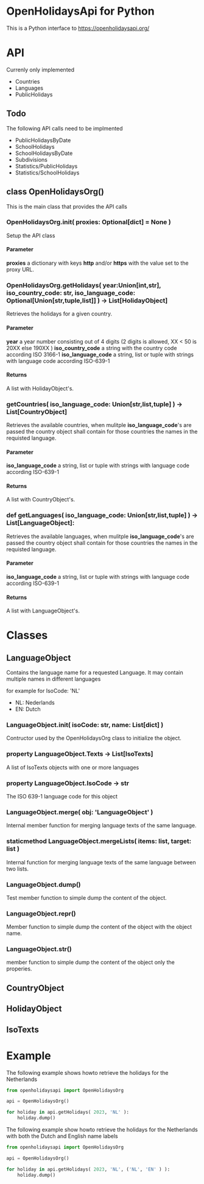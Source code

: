 # OpenHolidaysApi for Python 
This is a Python interface to https://openholidaysapi.org/ 

# API
Currenly only implemented 
* Countries
* Languages
* PublicHolidays

## Todo
The following API calls need to be implmented
* PublicHolidaysByDate
* SchoolHolidays
* SchoolHolidaysByDate
* Subdivisions
* Statistics/PublicHolidays
* Statistics/SchoolHolidays

## class OpenHolidaysOrg()
This is the main class that provides the API calls

### OpenHolidaysOrg.__init__( proxies: Optional[dict] = None )
Setup the API class

#### Parameter
**proxies** a dictionary with keys **http** and/or **https** with the value set to the proxy URL.


### OpenHolidaysOrg.getHolidays( year:Union[int,str], iso_country_code: str, iso_language_code: Optional[Union[str,tuple,list]] ) -> List[HolidayObject]
Retrieves the holidays for a given country. 

#### Parameter
**year** a year number consisting out of 4 digits (2 digits is allowed, XX < 50 is 20XX else 190XX )
**iso_country_code** a string with the country code according ISO 3166-1 
**iso_language_code** a string, list or tuple with strings with language code according ISO-639-1

#### Returns
A list with HolidayObject's.

### getCountries( iso_language_code: Union[str,list,tuple] ) -> List[CountryObject]
Retrieves the available countries, when mulitple **iso_language_code**'s are passed the country object shall contain for those countries the names in the requisted language.

#### Parameter
**iso_language_code** a string, list or tuple with strings with language code according ISO-639-1

#### Returns
A list with CountryObject's.

### def getLanguages( iso_language_code: Union[str,list,tuple] ) -> List[LanguageObject]:
Retrieves the available languages, when mulitple **iso_language_code**'s are passed the country object shall contain for those countries the names in the requisted language.

#### Parameter
**iso_language_code** a string, list or tuple with strings with language code according ISO-639-1

#### Returns
A list with LanguageObject's.

# Classes

## LanguageObject
Contains the language name for a requested Language. It may contain multiple names in different languages

for example for IsoCode: 'NL' 
* NL: Nederlands
* EN: Dutch

### LanguageObject.__init__( isoCode: str, name: List[dict] )
Contructor used by the OpenHolidaysOrg class to initialize the object.

### property LanguageObject.Texts -> List[IsoTexts]
A list of IsoTexts objects with one or more languages 

### property LanguageObject.IsoCode -> str
The ISO 639-1 language code for this object

### LanguageObject.merge( obj: 'LanguageObject' )
Internal member function for merging language texts of the same language.

### staticmethod LanguageObject.mergeLists( items: list, target: list )
Internal function for merging language texts of the same language between two lists.

### LanguageObject.dump()
Test member function to simple dump the content of the object.

### LanguageObject.__repr__()
Member function to simple dump the content of the object with the object name.

### LanguageObject.__str__()
member function to simple dump the content of the object only the properies.

## CountryObject

## HolidayObject


## IsoTexts



# Example
The following example shows howto retrieve the holidays for the Netherlands

```python
from openholidaysapi import OpenHolidaysOrg

api = OpenHolidaysOrg()

for holiday in api.getHolidays( 2023, 'NL' ):
    holiday.dump()
```

The following example show howto retrieve the holidays for the Netherlands with both the Dutch and English name labels 
```python
from openholidaysapi import OpenHolidaysOrg

api = OpenHolidaysOrg()

for holiday in api.getHolidays( 2023, 'NL', ('NL', 'EN' ) ):
    holiday.dump()
```



